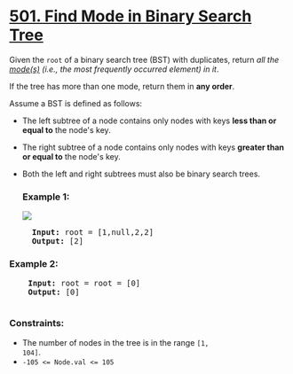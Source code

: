 # [501. Find Mode in Binary Search Tree](https://leetcode.com/problems/find-mode-in-binary-search-tree)

Given the <code>root</code> of a binary search tree (BST) with duplicates, return <em>all the [mode(s)](https://en.wikipedia.org/wiki/Mode_(statistics)) 
(i.e., the most frequently occurred element) in it</em>.

If the tree has more than one mode, return them in <strong>any order</strong>.

Assume a BST is defined as follows:

- The left subtree of a node contains only nodes with keys <strong>less than or equal to</strong> the node's key.
- The right subtree of a node contains only nodes with keys <strong>greater than or equal to</strong> the node's key.
- Both the left and right subtrees must also be binary search trees.

  ### **Example 1:**
  <img src = "https://assets.leetcode.com/uploads/2021/03/11/mode-tree.jpg" />
  <pre>
    <strong>Input:</strong> root = [1,null,2,2]
    <strong>Output:</strong> [2]
  </pre>
### **Example 2:**
  <pre>
    <strong>Input:</strong> root = root = [0]
    <strong>Output:</strong> [0]
  </pre>

### **Constraints:**

- The number of nodes in the tree is in the range <code>[1, 104]</code>.
- <code>-105 <= Node.val <= 105</code>
